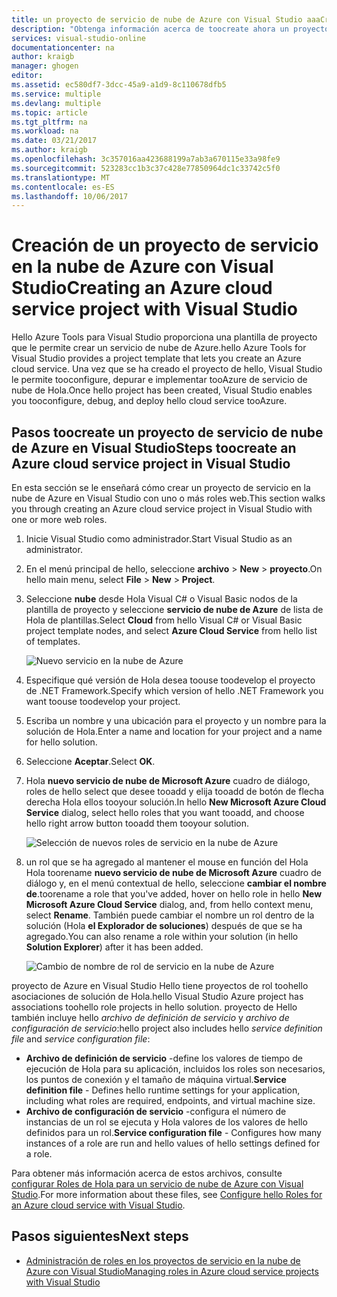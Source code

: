 ```yaml
---
title: un proyecto de servicio de nube de Azure con Visual Studio aaaCreating | Documentos de Microsoft
description: "Obtenga información acerca de toocreate ahora un proyecto de servicio de nube de Azure con Visual Studio"
services: visual-studio-online
documentationcenter: na
author: kraigb
manager: ghogen
editor: 
ms.assetid: ec580df7-3dcc-45a9-a1d9-8c110678dfb5
ms.service: multiple
ms.devlang: multiple
ms.topic: article
ms.tgt_pltfrm: na
ms.workload: na
ms.date: 03/21/2017
ms.author: kraigb
ms.openlocfilehash: 3c357016aa423688199a7ab3a670115e33a98fe9
ms.sourcegitcommit: 523283cc1b3c37c428e77850964dc1c33742c5f0
ms.translationtype: MT
ms.contentlocale: es-ES
ms.lasthandoff: 10/06/2017
---
```

# <a name="creating-an-azure-cloud-service-project-with-visual-studio"></a><span data-ttu-id="d93ca-103">Creación de un proyecto de servicio en la nube de Azure con Visual Studio</span><span class="sxs-lookup"><span data-stu-id="d93ca-103">Creating an Azure cloud service project with Visual Studio</span></span>
<span data-ttu-id="d93ca-104">Hello Azure Tools para Visual Studio proporciona una plantilla de proyecto que le permite crear un servicio de nube de Azure.</span><span class="sxs-lookup"><span data-stu-id="d93ca-104">hello Azure Tools for Visual Studio provides a project template that lets you create an Azure cloud service.</span></span> <span data-ttu-id="d93ca-105">Una vez que se ha creado el proyecto de hello, Visual Studio le permite tooconfigure, depurar e implementar tooAzure de servicio de nube de Hola.</span><span class="sxs-lookup"><span data-stu-id="d93ca-105">Once hello project has been created, Visual Studio enables you tooconfigure, debug, and deploy hello cloud service tooAzure.</span></span>

## <a name="steps-toocreate-an-azure-cloud-service-project-in-visual-studio"></a><span data-ttu-id="d93ca-106">Pasos toocreate un proyecto de servicio de nube de Azure en Visual Studio</span><span class="sxs-lookup"><span data-stu-id="d93ca-106">Steps toocreate an Azure cloud service project in Visual Studio</span></span>
<span data-ttu-id="d93ca-107">En esta sección se le enseñará cómo crear un proyecto de servicio en la nube de Azure en Visual Studio con uno o más roles web.</span><span class="sxs-lookup"><span data-stu-id="d93ca-107">This section walks you through creating an Azure cloud service project in Visual Studio with one or more web roles.</span></span>  

1. <span data-ttu-id="d93ca-108">Inicie Visual Studio como administrador.</span><span class="sxs-lookup"><span data-stu-id="d93ca-108">Start Visual Studio as an administrator.</span></span>

1. <span data-ttu-id="d93ca-109">En el menú principal de hello, seleccione **archivo** > **New** > **proyecto**.</span><span class="sxs-lookup"><span data-stu-id="d93ca-109">On hello main menu, select **File** > **New** > **Project**.</span></span>

1. <span data-ttu-id="d93ca-110">Seleccione **nube** desde Hola Visual C# o Visual Basic nodos de la plantilla de proyecto y seleccione **servicio de nube de Azure** de lista de Hola de plantillas.</span><span class="sxs-lookup"><span data-stu-id="d93ca-110">Select **Cloud** from hello Visual C# or Visual Basic project template nodes, and select **Azure Cloud Service** from hello list of templates.</span></span>

    ![Nuevo servicio en la nube de Azure](./media/vs-azure-tools-azure-project-create/new-project-wizard-for-cloud-service.png)

1. <span data-ttu-id="d93ca-112">Especifique qué versión de Hola desea toouse toodevelop el proyecto de .NET Framework.</span><span class="sxs-lookup"><span data-stu-id="d93ca-112">Specify which version of hello .NET Framework you want toouse toodevelop your project.</span></span>

1. <span data-ttu-id="d93ca-113">Escriba un nombre y una ubicación para el proyecto y un nombre para la solución de Hola.</span><span class="sxs-lookup"><span data-stu-id="d93ca-113">Enter a name and location for your project and a name for hello solution.</span></span> 

1. <span data-ttu-id="d93ca-114">Seleccione **Aceptar**.</span><span class="sxs-lookup"><span data-stu-id="d93ca-114">Select **OK**.</span></span>

1. <span data-ttu-id="d93ca-115">Hola **nuevo servicio de nube de Microsoft Azure** cuadro de diálogo, roles de hello select que desee tooadd y elija tooadd de botón de flecha derecha Hola ellos tooyour solución.</span><span class="sxs-lookup"><span data-stu-id="d93ca-115">In hello **New Microsoft Azure Cloud Service** dialog, select hello roles that you want tooadd, and choose hello right arrow button tooadd them tooyour solution.</span></span>

    ![Selección de nuevos roles de servicio en la nube de Azure](./media/vs-azure-tools-azure-project-create/new-cloud-service.png)

1. <span data-ttu-id="d93ca-117">un rol que se ha agregado al mantener el mouse en función del Hola Hola toorename **nuevo servicio de nube de Microsoft Azure** cuadro de diálogo y, en el menú contextual de hello, seleccione **cambiar el nombre de**.</span><span class="sxs-lookup"><span data-stu-id="d93ca-117">toorename a role that you've added, hover on hello role in hello **New Microsoft Azure Cloud Service** dialog, and, from hello context menu, select **Rename**.</span></span> <span data-ttu-id="d93ca-118">También puede cambiar el nombre un rol dentro de la solución (Hola **el Explorador de soluciones**) después de que se ha agregado.</span><span class="sxs-lookup"><span data-stu-id="d93ca-118">You can also rename a role within your solution (in hello **Solution Explorer**) after it has been added.</span></span>

    ![Cambio de nombre de rol de servicio en la nube de Azure](./media/vs-azure-tools-azure-project-create/new-cloud-service-rename.png)

<span data-ttu-id="d93ca-120">proyecto de Azure en Visual Studio Hello tiene proyectos de rol toohello asociaciones de solución de Hola.</span><span class="sxs-lookup"><span data-stu-id="d93ca-120">hello Visual Studio Azure project has associations toohello role projects in hello solution.</span></span> <span data-ttu-id="d93ca-121">proyecto de Hello también incluye hello *archivo de definición de servicio* y *archivo de configuración de servicio*:</span><span class="sxs-lookup"><span data-stu-id="d93ca-121">hello project also includes hello *service definition file* and *service configuration file*:</span></span>

- <span data-ttu-id="d93ca-122">**Archivo de definición de servicio** -define los valores de tiempo de ejecución de Hola para su aplicación, incluidos los roles son necesarios, los puntos de conexión y el tamaño de máquina virtual.</span><span class="sxs-lookup"><span data-stu-id="d93ca-122">**Service definition file** - Defines hello runtime settings for your application, including what roles are required, endpoints, and virtual machine size.</span></span> 
- <span data-ttu-id="d93ca-123">**Archivo de configuración de servicio** -configura el número de instancias de un rol se ejecuta y Hola valores de los valores de hello definidos para un rol.</span><span class="sxs-lookup"><span data-stu-id="d93ca-123">**Service configuration file** - Configures how many instances of a role are run and hello values of hello settings defined for a role.</span></span> 

<span data-ttu-id="d93ca-124">Para obtener más información acerca de estos archivos, consulte [configurar Roles de Hola para un servicio de nube de Azure con Visual Studio](vs-azure-tools-configure-roles-for-cloud-service.md).</span><span class="sxs-lookup"><span data-stu-id="d93ca-124">For more information about these files, see [Configure hello Roles for an Azure cloud service with Visual Studio](vs-azure-tools-configure-roles-for-cloud-service.md).</span></span>

## <a name="next-steps"></a><span data-ttu-id="d93ca-125">Pasos siguientes</span><span class="sxs-lookup"><span data-stu-id="d93ca-125">Next steps</span></span>
- [<span data-ttu-id="d93ca-126">Administración de roles en los proyectos de servicio en la nube de Azure con Visual Studio</span><span class="sxs-lookup"><span data-stu-id="d93ca-126">Managing roles in Azure cloud service projects with Visual Studio</span></span>](./vs-azure-tools-cloud-service-project-managing-roles.md)
